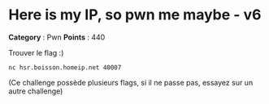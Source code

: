 # Here is my IP, so pwn me maybe - v6

**Category** : Pwn
**Points** : 440

Trouver le flag :)

```nc hsr.boisson.homeip.net 40007```

(Ce challenge possède plusieurs flags, si il ne passe pas, essayez sur un autre challenge)





